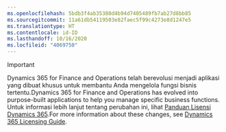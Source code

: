 ```yaml
---
ms.openlocfilehash: 5bdb3f4ab35380d4b94d7405489fb7ab27d8bb85
ms.sourcegitcommit: 11a61db54119503e82faec5f99c4273e8d1247e5
ms.translationtype: HT
ms.contentlocale: id-ID
ms.lasthandoff: 10/16/2020
ms.locfileid: "4069750"
---
```

> [!IMPORTANT]
> <span data-ttu-id="d382e-101">Dynamics 365 for Finance and Operations telah berevolusi menjadi aplikasi yang dibuat khusus untuk membantu Anda mengelola fungsi bisnis tertentu.</span><span class="sxs-lookup"><span data-stu-id="d382e-101">Dynamics 365 for Finance and Operations has evolved into purpose-built applications to help you manage specific business functions.</span></span> <span data-ttu-id="d382e-102">Untuk informasi lebih lanjut tentang perubahan ini, lihat [Panduan Lisensi Dynamics 365](https://mbs.microsoft.com/Files/public/365/Dynamics365LicensingGuide.pdf).</span><span class="sxs-lookup"><span data-stu-id="d382e-102">For more information about these changes, see [Dynamics 365 Licensing Guide](https://mbs.microsoft.com/Files/public/365/Dynamics365LicensingGuide.pdf).</span></span>
 
